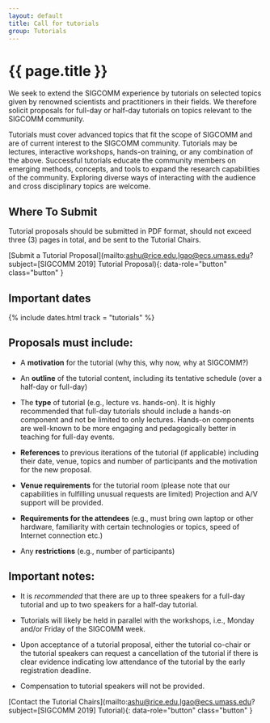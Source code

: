 ```yaml
---
layout: default
title: Call for tutorials
group: Tutorials
---
```


# {{ page.title }}

We seek to extend the SIGCOMM experience by tutorials on selected topics given by renowned scientists and practitioners in their fields. We therefore solicit proposals for full-day or half-day tutorials on topics relevant to the SIGCOMM community.

Tutorials must cover advanced topics that fit the scope of SIGCOMM and are of current interest to the SIGCOMM community. Tutorials may be lectures, interactive workshops, hands-on training, or any combination of the above. Successful tutorials educate the community members on emerging methods, concepts, and tools to expand the research capabilities of the community. Exploring diverse ways of interacting with the audience and cross disciplinary topics are welcome.

## Where To Submit

Tutorial proposals should be submitted in PDF format, should not exceed three (3) pages in total, and be sent to the Tutorial Chairs.

[Submit a Tutorial Proposal](mailto:ashu@rice.edu,lgao@ecs.umass.edu?subject=[SIGCOMM 2019] Tutorial Proposal){: data-role="button" class="button" }

## <i class="fa fa-calendar"></i> Important dates

{% include dates.html track = "tutorials" %}

## Proposals must include:

- A **motivation** for the tutorial (why this, why now, why at SIGCOMM?)

- An **outline** of the tutorial content, including its tentative schedule (over a half-day or full-day)

- The **type** of tutorial (e.g., lecture vs. hands-on). It is highly recommended that full-day tutorials should include a hands-on component and not be limited to only lectures. Hands-on components are well-known to be more engaging and pedagogically better in teaching for full-day events.

- **References** to previous iterations of the tutorial (if applicable) including their date, venue, topics and number of participants and the motivation for the new proposal.

- **Venue requirements** for the tutorial room (please note that our capabilities in fulfilling unusual requests are limited) Projection and A/V support will be provided.

- **Requirements for the attendees** (e.g., must bring own laptop or other hardware, familiarity with certain technologies or topics, speed of Internet connection etc.)

- Any **restrictions** (e.g., number of participants)

## <i class="fa fa-calendar"></i> Important notes:

- It is *recommended* that there are up to three speakers for a full-day tutorial and up to two speakers for a half-day tutorial.

- Tutorials will likely be held in parallel with the workshops, i.e., Monday and/or Friday of the SIGCOMM week.

- Upon acceptance of a tutorial proposal, either the tutorial co-chair or the tutorial speakers can request a cancellation of the tutorial if there is clear evidence indicating low attendance of the tutorial by the early registration deadline.

- Compensation to tutorial speakers will not be provided.

[Contact the Tutorial Chairs](mailto:ashu@rice.edu,lgao@ecs.umass.edu?subject=[SIGCOMM 2019] Tutorial){: data-role="button" class="button" }

<!-- <a href="files/cft.pdf" rel="external" data-role="button" class="dl-button button">Download this call as a PDF</a> -->
